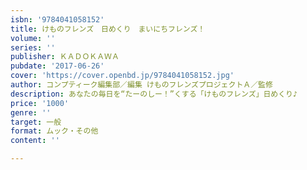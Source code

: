 ```yaml
---
isbn: '9784041058152'
title: けものフレンズ　日めくり　まいにちフレンズ！
volume: ''
series: ''
publisher: ＫＡＤＯＫＡＷＡ
pubdate: '2017-06-26'
cover: 'https://cover.openbd.jp/9784041058152.jpg'
author: コンプティーク編集部／編集 けものフレンズプロジェクトＡ／監修
description: あなたの毎日を“たーのしー！”くする「けものフレンズ」日めくり♪
price: '1000'
genre: ''
target: 一般
format: ムック・その他
content: ''

---
```


